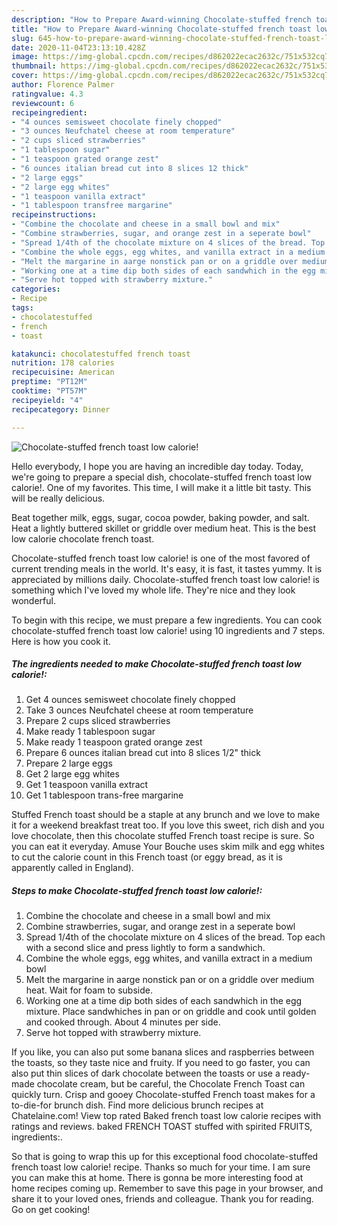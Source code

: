 ```yaml
---
description: "How to Prepare Award-winning Chocolate-stuffed french toast low calorie!"
title: "How to Prepare Award-winning Chocolate-stuffed french toast low calorie!"
slug: 645-how-to-prepare-award-winning-chocolate-stuffed-french-toast-low-calorie
date: 2020-11-04T23:13:10.428Z
image: https://img-global.cpcdn.com/recipes/d862022ecac2632c/751x532cq70/chocolate-stuffed-french-toast-low-calorie-recipe-main-photo.jpg
thumbnail: https://img-global.cpcdn.com/recipes/d862022ecac2632c/751x532cq70/chocolate-stuffed-french-toast-low-calorie-recipe-main-photo.jpg
cover: https://img-global.cpcdn.com/recipes/d862022ecac2632c/751x532cq70/chocolate-stuffed-french-toast-low-calorie-recipe-main-photo.jpg
author: Florence Palmer
ratingvalue: 4.3
reviewcount: 6
recipeingredient:
- "4 ounces semisweet chocolate finely chopped"
- "3 ounces Neufchatel cheese at room temperature"
- "2 cups sliced strawberries"
- "1 tablespoon sugar"
- "1 teaspoon grated orange zest"
- "6 ounces italian bread cut into 8 slices 12 thick"
- "2 large eggs"
- "2 large egg whites"
- "1 teaspoon vanilla extract"
- "1 tablespoon transfree margarine"
recipeinstructions:
- "Combine the chocolate and cheese in a small bowl and mix"
- "Combine strawberries, sugar, and orange zest in a seperate bowl"
- "Spread 1/4th of the chocolate mixture on 4 slices of the bread. Top each with a second slice and press lightly to form a sandwhich."
- "Combine the whole eggs, egg whites, and vanilla extract in a medium bowl"
- "Melt the margarine in aarge nonstick pan or on a griddle over medium heat. Wait for foam to subside."
- "Working one at a time dip both sides of each sandwhich in the egg mixture. Place sandwhiches in pan or on griddle and cook until golden and cooked through. About 4 minutes per side."
- "Serve hot topped with strawberry mixture."
categories:
- Recipe
tags:
- chocolatestuffed
- french
- toast

katakunci: chocolatestuffed french toast 
nutrition: 178 calories
recipecuisine: American
preptime: "PT12M"
cooktime: "PT57M"
recipeyield: "4"
recipecategory: Dinner

---
```



![Chocolate-stuffed french toast low calorie!](https://img-global.cpcdn.com/recipes/d862022ecac2632c/751x532cq70/chocolate-stuffed-french-toast-low-calorie-recipe-main-photo.jpg)

Hello everybody, I hope you are having an incredible day today. Today, we're going to prepare a special dish, chocolate-stuffed french toast low calorie!. One of my favorites. This time, I will make it a little bit tasty. This will be really delicious.

Beat together milk, eggs, sugar, cocoa powder, baking powder, and salt. Heat a lightly buttered skillet or griddle over medium heat. This is the best low calorie chocolate french toast.

Chocolate-stuffed french toast low calorie! is one of the most favored of current trending meals in the world. It's easy, it is fast, it tastes yummy. It is appreciated by millions daily. Chocolate-stuffed french toast low calorie! is something which I've loved my whole life. They're nice and they look wonderful.


To begin with this recipe, we must prepare a few ingredients. You can cook chocolate-stuffed french toast low calorie! using 10 ingredients and 7 steps. Here is how you cook it.

<!--inarticleads1-->

##### The ingredients needed to make Chocolate-stuffed french toast low calorie!:

1. Get 4 ounces semisweet chocolate finely chopped
1. Take 3 ounces Neufchatel cheese at room temperature
1. Prepare 2 cups sliced strawberries
1. Make ready 1 tablespoon sugar
1. Make ready 1 teaspoon grated orange zest
1. Prepare 6 ounces italian bread cut into 8 slices 1/2&#34; thick
1. Prepare 2 large eggs
1. Get 2 large egg whites
1. Get 1 teaspoon vanilla extract
1. Get 1 tablespoon trans-free margarine


Stuffed French toast should be a staple at any brunch and we love to make it for a weekend breakfast treat too. If you love this sweet, rich dish and you love chocolate, then this chocolate stuffed French toast recipe is sure. So you can eat it everyday. Amuse Your Bouche uses skim milk and egg whites to cut the calorie count in this French toast (or eggy bread, as it is apparently called in England). 

<!--inarticleads2-->

##### Steps to make Chocolate-stuffed french toast low calorie!:

1. Combine the chocolate and cheese in a small bowl and mix
1. Combine strawberries, sugar, and orange zest in a seperate bowl
1. Spread 1/4th of the chocolate mixture on 4 slices of the bread. Top each with a second slice and press lightly to form a sandwhich.
1. Combine the whole eggs, egg whites, and vanilla extract in a medium bowl
1. Melt the margarine in aarge nonstick pan or on a griddle over medium heat. Wait for foam to subside.
1. Working one at a time dip both sides of each sandwhich in the egg mixture. Place sandwhiches in pan or on griddle and cook until golden and cooked through. About 4 minutes per side.
1. Serve hot topped with strawberry mixture.


If you like, you can also put some banana slices and raspberries between the toasts, so they taste nice and fruity. If you need to go faster, you can also put thin slices of dark chocolate between the toasts or use a ready-made chocolate cream, but be careful, the Chocolate French Toast can quickly turn. Crisp and gooey Chocolate-stuffed French toast makes for a to-die-for brunch dish. Find more delicious brunch recipes at Chatelaine.com! View top rated Baked french toast low calorie recipes with ratings and reviews. baked FRENCH TOAST stuffed with spirited FRUITS, ingredients:. 

So that is going to wrap this up for this exceptional food chocolate-stuffed french toast low calorie! recipe. Thanks so much for your time. I am sure you can make this at home. There is gonna be more interesting food at home recipes coming up. Remember to save this page in your browser, and share it to your loved ones, friends and colleague. Thank you for reading. Go on get cooking!
